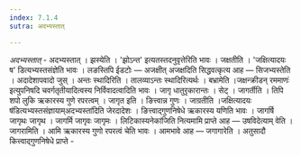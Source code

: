 ```yaml
---
index: 7.1.4
sutra: अदभ्यस्तात्

---
```

_अदभ्यस्तात्_ - अदभ्यस्तात् । झस्येति । 'झोऽन्त' इत्यतस्तदनुवृत्तेरिति भावः । जक्षतीति । 'जक्षित्यादयः ष' डित्यभ्यस्तसंज्ञेति भावः । लङस्तिपि ईडटोः —  अजक्षीत् अजक्षदिति सिद्धवत्कृत्य आह —  सिजभ्यस्तेति । अदादेशापवादो जुस् । अन्तः स्थादिरिति । तालव्याऽन्तः स्थादिरित्यर्थः । बभ्रामेति ।जक्षन्क्रीडन् रममाणः॑ इत्युपनिषदि चवर्गतृतीयादित्वस्य निर्विवादत्वादिति भावः । जागृ धातुरृकारान्तः । सेट् । जागर्तीति । तिपि शपो लुकि ऋकारस्य गुणे रपरत्वम् । जागृत इति । ङित्त्वान्न गुणः । जाग्रतीति ।जक्षित्यादयः ष॑डित्यभ्यस्तसंज्ञायाम्अदभ्यस्ता॑दिति जेरदादेशः । ङित्त्वाद्गुणनिषेधे ऋकारस्य यणिति भावः । जागर्षि जागृथः जागृथ । जागर्मि जागृवः जागृमः । लिटिकास्यनेका॑जिति नित्यमामि प्राप्ते आह —  उषविदेत्याम् वेति । जागरामिति । आमि ऋकारस्य गुणो रपरत्वं चेति भावः । आमभावे आह — जगागारेति । अतुसादौ कित्त्वाद्गुणनिषेधे प्राप्ते -